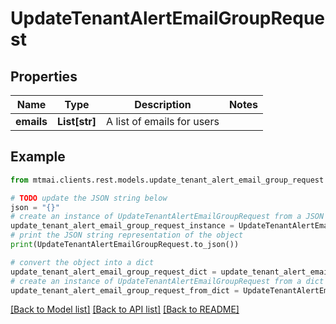 # UpdateTenantAlertEmailGroupRequest


## Properties

Name | Type | Description | Notes
------------ | ------------- | ------------- | -------------
**emails** | **List[str]** | A list of emails for users | 

## Example

```python
from mtmai.clients.rest.models.update_tenant_alert_email_group_request import UpdateTenantAlertEmailGroupRequest

# TODO update the JSON string below
json = "{}"
# create an instance of UpdateTenantAlertEmailGroupRequest from a JSON string
update_tenant_alert_email_group_request_instance = UpdateTenantAlertEmailGroupRequest.from_json(json)
# print the JSON string representation of the object
print(UpdateTenantAlertEmailGroupRequest.to_json())

# convert the object into a dict
update_tenant_alert_email_group_request_dict = update_tenant_alert_email_group_request_instance.to_dict()
# create an instance of UpdateTenantAlertEmailGroupRequest from a dict
update_tenant_alert_email_group_request_from_dict = UpdateTenantAlertEmailGroupRequest.from_dict(update_tenant_alert_email_group_request_dict)
```
[[Back to Model list]](../README.md#documentation-for-models) [[Back to API list]](../README.md#documentation-for-api-endpoints) [[Back to README]](../README.md)


